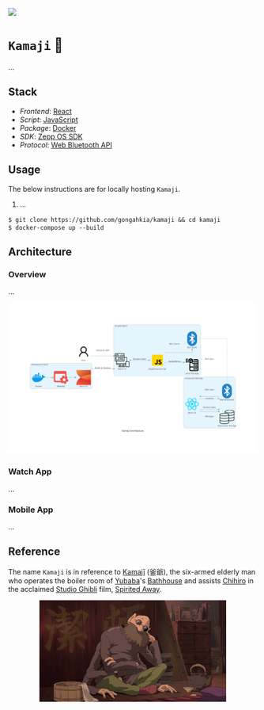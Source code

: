 [![](https://img.shields.io/badge/kamaji_1.0.0-passing-green)](https://github.com/gongahkia/kamaji/releases/tag/1.0.0) 

# `Kamaji` 🏦

...

## Stack

* *Frontend*: [React](https://react.dev/)
* *Script*: [JavaScript](https://developer.mozilla.org/en-US/docs/Web/JavaScript)
* *Package*: [Docker](https://www.docker.com/)
* *SDK*: [Zepp OS SDK](https://docs.zepp.com/docs/guides/tools/cli/overview/)
* *Protocol*: [Web Bluetooth API](https://developer.mozilla.org/en-US/docs/Web/API/Web_Bluetooth_API)

## Usage

The below instructions are for locally hosting `Kamaji`.

1. ...

```console
$ git clone https://github.com/gongahkia/kamaji && cd kamaji
$ docker-compose up --build
```

## Architecture

### Overview

...

![](./asset/reference/architecture.png)

### Watch App

...

### Mobile App

...

## Reference

The name `Kamaji` is in reference to [Kamajī](https://ghibli.fandom.com/wiki/Kamaj%C4%AB) (釜爺), the six-armed elderly man who operates the boiler room of [Yubaba](https://ghibli.fandom.com/wiki/Yubaba)'s [Bathhouse](https://ghibli.fandom.com/wiki/Bathhouse) and assists [Chihiro](https://ghibli.fandom.com/wiki/Chihiro_Ogino) in the acclaimed [Studio Ghibli](https://ghibli.fandom.com/wiki/Studio_Ghibli) film, [Spirited Away](https://ghibli.fandom.com/wiki/Spirited_Away).

<div align="center">
    <img src="./asset/logo/kamaji.png" width="75%">
</div>